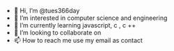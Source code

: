 - 👋 Hi, I’m @tues366day
- 👀 I’m interested in computer science and engineering 
- 🌱 I’m currently learning javascript, c , c ++
- 💞️ I’m looking to collaborate on 
- 📫 How to reach me use my email as contact

<!---
tues366day/tues366day is a ✨ special ✨ repository because its `README.md` (this file) appears on your GitHub profile.
You can click the Preview link to take a look at your changes.
--->
